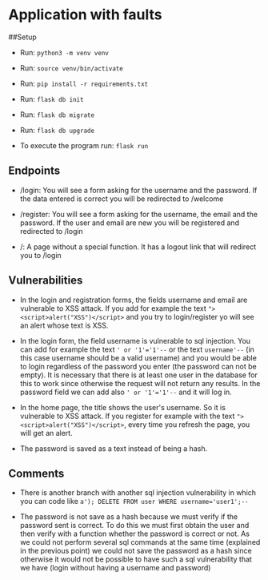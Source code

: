 # Application with faults

##Setup

* Run: `python3 -m venv venv`
* Run: `source venv/bin/activate` 
* Run: `pip install -r requirements.txt`
* Run: `flask db init`
* Run: `flask db migrate`
* Run: `flask db upgrade`

* To execute the program run: `flask run`

## Endpoints

* /login: You will see a form asking for the username and the password. If the data entered is correct you will be
redirected to /welcome 

* /register: You will see a form asking for the username, the email and the password. If the user and email are new you
will be registered and redirected to /login

* /: A page without a special function. It has a logout link that will redirect you to /login

## Vulnerabilities

* In the login and registration forms, the fields username and email are vulnerable to XSS attack. If you add for example
the text `"> <script>alert("XSS")</script>` and you try to login/register yo will see an alert whose text is XSS.

* In the login form, the field username is vulnerable to sql injection. You can add for example the text `' or '1'='1'--`
or the text `username'--` (in this case username should be a valid username) and you would be able to login regardless
of the password you enter (the password can not be empty). It is necessary that there is at least one user in the database
for this to work since otherwise the request will not return any results. In the password field we can add also `' or '1'='1'--`
and it will log in.

* In the home page, the title shows the user's username. So it is vulnerable to XSS attack. If you register for example
with the text `"> <script>alert("XSS")</script>`, every time you refresh the page, you will get an alert. 

* The password is saved as a text instead of being a hash.

## Comments

* There is another branch with another sql injection vulnerability in which you can code like `a'); DELETE FROM user WHERE username='user1';--` 

* The password is not save as a hash because we must verify if the password sent is correct. To do this we must first
  obtain the user and then verify with a function whether the password is correct or not. As we could not perform several
  sql commands at the same time (explained in the previous point) we could not save the password as a hash since otherwise
  it would not be possible to have such a sql vulnerability that we have (login without having a username and password)

